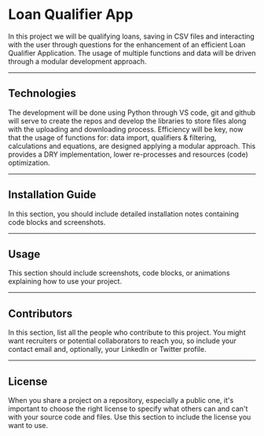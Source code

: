 # Loan Qualifier App

In this project we will be qualifying loans, saving in CSV files and interacting with the user through questions for the enhancement of an efficient Loan Qualifier Application. The usage of multiple functions and data will be driven through a modular development approach.

---

## Technologies

The development will be done using Python through VS code, git and github will serve to create the repos and develop the libraries to store files along with the uploading and downloading process. Efficiency will be key, now that the usage of functions for: data import, qualifiers & filtering, calculations and equations, are designed applying a modular approach. This provides a DRY implementation, lower re-processes and resources (code) optimization.

---

## Installation Guide

In this section, you should include detailed installation notes containing code blocks and screenshots.

---

## Usage

This section should include screenshots, code blocks, or animations explaining how to use your project.

---

## Contributors

In this section, list all the people who contribute to this project. You might want recruiters or potential collaborators to reach you, so include your contact email and, optionally, your LinkedIn or Twitter profile.

---

## License

When you share a project on a repository, especially a public one, it's important to choose the right license to specify what others can and can't with your source code and files. Use this section to include the license you want to use.
